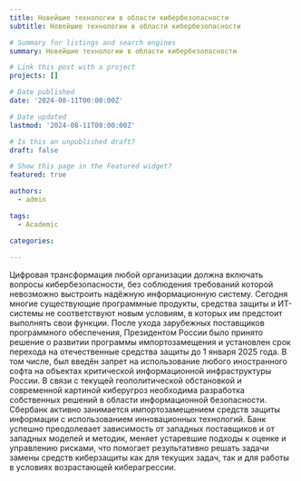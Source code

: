```yaml
---
title: Новейшие технологии в области кибербезопасности
subtitle: Новейшие технологии в области кибербезопасности

# Summary for listings and search engines
summary: Новейшие технологии в области кибербезопасности

# Link this post with a project
projects: []

# Date published
date: '2024-08-11T00:00:00Z'

# Date updated
lastmod: '2024-08-11T00:00:00Z'

# Is this an unpublished draft?
draft: false

# Show this page in the Featured widget?
featured: true

authors:
  - admin

tags:
  - Academic

categories:
  
---
```


Цифровая трансформация любой организации должна включать вопросы кибербезопасности, без соблюдения требований которой невозможно выстроить надёжную информационную систему. Сегодня многие существующие программные продукты, средства защиты и ИТ-системы не соответствуют новым условиям, в которых им предстоит выполнять свои функции. После ухода зарубежных поставщиков программного обеспечения, Президентом России было принято решение о развитии программы импортозамещения и установлен срок перехода на отечественные средства защиты до 1 января 2025 года. В том числе, был введён запрет на использование любого иностранного софта на объектах критической информационной инфраструктуры России. В связи с текущей геополитической обстановкой и современной картиной киберугроз необходима разработка собственных решений в области информационной безопасности. Сбербанк активно занимается импортозамещением средств защиты информации с использованием инновационных технологий. Банк успешно преодолевает зависимость от западных поставщиков и от западных моделей и методик, меняет устаревшие подходы к оценке и управлению рисками, что помогает результативно решать задачи замены средств киберзащиты как для текущих задач, так и для работы в условиях возрастающей киберагрессии.


